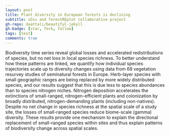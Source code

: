 ```yaml
---
layout: post
title: Plant diversity in European forests is declining 
subtitle: sDiv and forestREplot collaborative project
gh-repo: daattali/beautiful-jekyll
gh-badge: [star, fork, follow]
tags: [test]
comments: true
---
```


Biodiversity time series reveal global losses and accelerated redistributions of species, but no net loss in local species richness. 
To better understand how these patterns are linked, we quantify how individual species trajectories scale up to diversity changes using data 
from 68 vegetation resurvey studies of seminatural forests in Europe. Herb-layer species with small geographic ranges are being replaced by more 
widely distributed species, and our results suggest that this is due less to species abundances than to species nitrogen niches. Nitrogen deposition 
accelerates the extinctions of small-ranged, nitrogen-efficient plants and colonization by broadly distributed, nitrogen-demanding plants (including non-natives). 
Despite no net change in species richness at the spatial scale of a study site, the losses of small-ranged species reduce biome-scale (gamma) diversity. 
These results provide one mechanism to explain the directional replacement of small-ranged species within sites and thus explain patterns of biodiversity change
across spatial scales.
